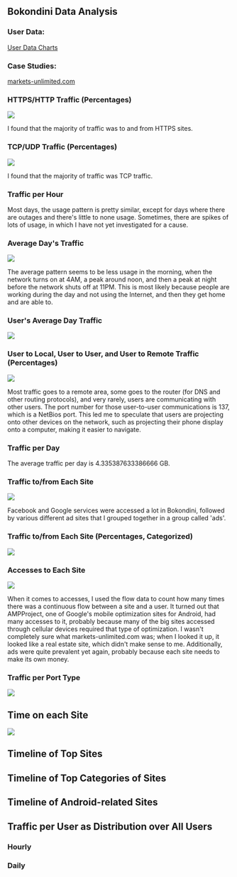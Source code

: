 ## Bokondini Data Analysis

### User Data:

[User Data Charts](users.md)

### Case Studies:

[markets-unlimited.com](markets-unlimited_case_study.md)

### HTTPS/HTTP Traffic (Percentages)

![](graphs/https_and_http.png)

I found that the majority of traffic was to and from HTTPS sites.

### TCP/UDP Traffic (Percentages)

![](graphs/tcp_and_udp.png)

I found that the majority of traffic was TCP traffic.

### Traffic per Hour

<object width="100%" height="400" type="text/html" data="hourly_timeline_chart.html"></object>

Most days, the usage pattern is pretty similar, except for days where there are outages and there's little to none usage. Sometimes, there are spikes of lots of usage, in which I have not yet investigated for a cause.

### Average Day's Traffic

![](graphs/avg_day.png)

The average pattern seems to be less usage in the morning, when the network turns on at 4AM, a peak around noon, and then a peak at night before the network shuts off at 11PM. This is most likely because people are working during the day and not using the Internet, and then they get home and are able to.

### User's Average Day Traffic

![](graphs/user_average_hourly.png)

### User to Local, User to User, and User to Remote Traffic (Percentages)

![](graphs/local_netbios_remote.png)

Most traffic goes to a remote area, some goes to the router (for DNS and other routing protocols), and very rarely, users are communicating with other users. The port number for those user-to-user communications is 137, which is a NetBios port. This led me to speculate that users are projecting onto other devices on the network, such as projecting their phone display onto a computer, making it easier to navigate.

### Traffic per Day

<object width="100%" height="400" type="text/html" data="graphs/daily_timeline_chart.html"></object>

The average traffic per day is 4.335387633386666 GB.

### Traffic to/from Each Site

![](graphs/sites_traffic.png)

Facebook and Google services were accessed a lot in Bokondini, followed by various different ad sites that I grouped together in a group called 'ads'. 

### Traffic to/from Each Site (Percentages, Categorized)

![](graphs/site_categorized.png)

### Accesses to Each Site

![](graphs/sites_accesses.png)

When it comes to accesses, I used the flow data to count how many times there was a continuous flow between a site and a user. It turned out that AMPProject, one of Google's mobile optimization sites for Android, had many accesses to it, probably because many of the big sites accessed through cellular devices required that type of optimization. I wasn't completely sure what markets-unlimited.com was; when I looked it up, it looked like a real estate site, which didn't make sense to me. Additionally, ads were quite prevalent yet again, probably because each site needs to make its own money.

### Traffic per Port Type

![](graphs/port_accesses_interactive.svg)

## Time on each Site

![](graphs/site_times.png)

## Timeline of Top Sites

<object width="100%" height="400" type="text/html" data="graphs/top_sites_chart.html"></object>

## Timeline of Top Categories of Sites

<object width="100%" height="400" type="text/html" data="graphs/categorized_timeline_chart.html"></object>

## Timeline of Android-related Sites

<object width="100%" height="400" type="text/html" data="graphs/android_categorized_timeline_chart.html"></object>

## Traffic per User as Distribution over All Users
### Hourly

<object width="100%" height="400" type="text/html" data="graphs/users/user_distr_traffic_hourly_violin.html"></object>

<object width="100%" height="400" type="text/html" data="graphs/users/user_distr_traffic_hourly_boxplot.html"></object>

### Daily

<object width="100%" height="400" type="text/html" data="graphs/users/user_distr_traffic_daily_violin.html"></object>

<object width="100%" height="400" type="text/html" data="graphs/users/user_distr_traffic_daily_boxplot.html"></object>
